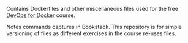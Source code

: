 Contains Dockerfiles and other miscellaneous files used for the free [DevOps for Docker](https://devopswithdocker.com) course.

Notes commands captures in Bookstack. This repository is for simple versioning of files as different exercises in the course re-uses files.
